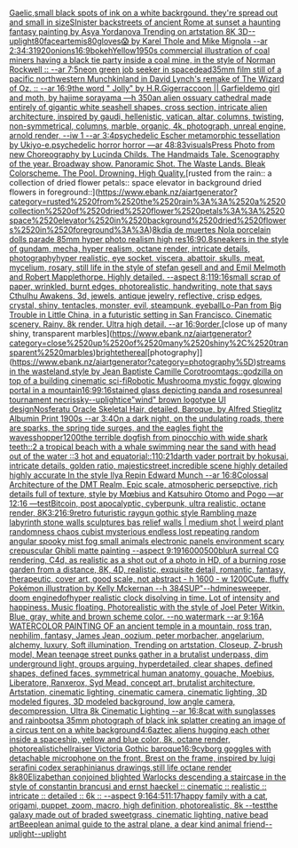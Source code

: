 [Gaelic,](https://www.ebank.nz/aiartgenerator?category=Gaelic%2C)[small black spots of ink on a white backrgound. they're spread out and small in size](https://www.ebank.nz/aiartgenerator?category=small%2520black%2520spots%2520of%2520ink%2520on%2520a%2520white%2520backrgound.%2520they%27re%2520spread%2520out%2520and%2520small%2520in%2520size)[](https://www.ebank.nz/aiartgenerator?category=)[SInister backstreets of ancient Rome at sunset a haunting fantasy painting by Asya Yordanova Trending on artstation 8K 3D](https://www.ebank.nz/aiartgenerator?category=SInister%2520backstreets%2520of%2520ancient%2520Rome%2520at%2520sunset%2520a%2520haunting%2520fantasy%2520painting%2520by%2520Asya%2520Yordanova%2520Trending%2520on%2520artstation%25208K%25203D)[--uplight](https://www.ebank.nz/aiartgenerator?category=--uplight)[80](https://www.ebank.nz/aiartgenerator?category=80)[face](https://www.ebank.nz/aiartgenerator?category=face)[artemis](https://www.ebank.nz/aiartgenerator?category=artemis)[80](https://www.ebank.nz/aiartgenerator?category=80)[gloves](https://www.ebank.nz/aiartgenerator?category=gloves)[😱 by Karel Thole and Mike Mignola --ar 2:3](https://www.ebank.nz/aiartgenerator?category=%F0%9F%98%B1%2520by%2520Karel%2520Thole%2520and%2520Mike%2520Mignola%2520--ar%25202%3A3)[4:3](https://www.ebank.nz/aiartgenerator?category=4%3A3)[1920](https://www.ebank.nz/aiartgenerator?category=1920)[onions](https://www.ebank.nz/aiartgenerator?category=onions)[16:9](https://www.ebank.nz/aiartgenerator?category=16%3A9)[bokeh](https://www.ebank.nz/aiartgenerator?category=bokeh)[Yellow](https://www.ebank.nz/aiartgenerator?category=Yellow)[1950s commercial illustration of coal miners having a black tie party inside a coal mine, in the style of Norman Rockwell :: --ar 7:5](https://www.ebank.nz/aiartgenerator?category=1950s%2520commercial%2520illustration%2520of%2520coal%2520miners%2520having%2520a%2520black%2520tie%2520party%2520inside%2520a%2520coal%2520mine%2C%2520in%2520the%2520style%2520of%2520Norman%2520Rockwell%2520%3A%3A%2520--ar%25207%3A5)[neon green job seeker in space](https://www.ebank.nz/aiartgenerator?category=neon%2520green%2520job%2520seeker%2520in%2520space)[dead](https://www.ebank.nz/aiartgenerator?category=dead)[35mm film still of a pacific northwestern Munchkinland in David Lynch's remake of The Wizard of Oz. :: --ar 16:9](https://www.ebank.nz/aiartgenerator?category=35mm%2520film%2520still%2520of%2520a%2520pacific%2520northwestern%2520Munchkinland%2520in%2520David%2520Lynch%27s%2520remake%2520of%2520The%2520Wizard%2520of%2520Oz.%2520%3A%3A%2520--ar%252016%3A9)[the word " Jolly" by H.R.Giger](https://www.ebank.nz/aiartgenerator?category=the%2520word%2520%22%2520Jolly%22%2520by%2520H.R.Giger)[raccoon || Garfield](https://www.ebank.nz/aiartgenerator?category=raccoon%2520%7C%7C%2520Garfield)[emo girl and moth, by hajime sorayama —h 350](https://www.ebank.nz/aiartgenerator?category=emo%2520girl%2520and%2520moth%2C%2520by%2520hajime%2520sorayama%2520%E2%80%94h%2520350)[an alien ossuary cathedral made entirely of gigantic white seashell shapes, cross section, intricate alien architecture, inspired by gaudi, hellenistic, vatican, altar, columns, twisting, non-symmetrical, columns, marble, organic, 4k, photograph, unreal engine, arnold render, --iw 1 --ar 3:4](https://www.ebank.nz/aiartgenerator?category=an%2520alien%2520ossuary%2520cathedral%2520made%2520entirely%2520of%2520gigantic%2520white%2520seashell%2520shapes%2C%2520cross%2520section%2C%2520intricate%2520alien%2520architecture%2C%2520inspired%2520by%2520gaudi%2C%2520hellenistic%2C%2520vatican%2C%2520altar%2C%2520columns%2C%2520twisting%2C%2520non-symmetrical%2C%2520columns%2C%2520marble%2C%2520organic%2C%25204k%2C%2520photograph%2C%2520unreal%2520engine%2C%2520arnold%2520render%2C%2520--iw%25201%2520--ar%25203%3A4)[psychedelic Escher metamorphic tessellation by Ukiyo-e.psychedelic horror horror —ar 48:83](https://www.ebank.nz/aiartgenerator?category=psychedelic%2520Escher%2520metamorphic%2520tessellation%2520by%2520Ukiyo-e.psychedelic%2520horror%2520horror%2520%E2%80%94ar%252048%3A83)[visuals](https://www.ebank.nz/aiartgenerator?category=visuals)[Press Photo from new Choreography by Lucinda Childs. The Handmaids Tale. Scenography of the year. Broadway show. Panoramic Shot. The Waste Lands. Bleak Colorscheme. The Pool. Drowning. High Quality.](https://www.ebank.nz/aiartgenerator?category=Press%2520Photo%2520from%2520new%2520Choreography%2520by%2520Lucinda%2520Childs.%2520The%2520Handmaids%2520Tale.%2520Scenography%2520of%2520the%2520year.%2520Broadway%2520show.%2520Panoramic%2520Shot.%2520The%2520Waste%2520Lands.%2520Bleak%2520Colorscheme.%2520The%2520Pool.%2520Drowning.%2520High%2520Quality.)[rusted from the rain:: a collection of dried flower petals:: space elevator in background dried flowers in foreground::](https://www.ebank.nz/aiartgenerator?category=rusted%2520from%2520the%2520rain%3A%3A%2520a%2520collection%2520of%2520dried%2520flower%2520petals%3A%3A%2520space%2520elevator%2520in%2520background%2520dried%2520flowers%2520in%2520foreground%3A%3A)[8k](https://www.ebank.nz/aiartgenerator?category=8k)[dia de muertes Nola porcelain dolls parade 85mm hyper photo realism high res](https://www.ebank.nz/aiartgenerator?category=dia%2520de%2520muertes%2520Nola%2520porcelain%2520dolls%2520parade%252085mm%2520hyper%2520photo%2520realism%2520high%2520res)[16:9](https://www.ebank.nz/aiartgenerator?category=16%3A9)[0.8](https://www.ebank.nz/aiartgenerator?category=0.8)[sneakers in the style of gundam, mecha, hyper realism, octane render, intricate details, photography](https://www.ebank.nz/aiartgenerator?category=sneakers%2520in%2520the%2520style%2520of%2520gundam%2C%2520mecha%2C%2520hyper%2520realism%2C%2520octane%2520render%2C%2520intricate%2520details%2C%2520photography)[hyper realistic, eye socket, viscera, abattoir, skulls, meat, mycelium, rosary, still life in the style of stefan gesell and and Emil Melmoth and Robert Mapplethorpe. Highly detailed.  --aspect 8:11](https://www.ebank.nz/aiartgenerator?category=hyper%2520realistic%2C%2520eye%2520socket%2C%2520viscera%2C%2520abattoir%2C%2520skulls%2C%2520meat%2C%2520mycelium%2C%2520rosary%2C%2520still%2520life%2520in%2520the%2520style%2520of%2520stefan%2520gesell%2520and%2520and%2520Emil%2520Melmoth%2520and%2520Robert%2520Mapplethorpe.%2520Highly%2520detailed.%2520%2520--aspect%25208%3A11)[9:16](https://www.ebank.nz/aiartgenerator?category=9%3A16)[small scrap of paper, wrinkled, burnt edges, photorealistic, handwriting, note that says Cthulhu Awakens, 3d, jewels, antique jewelry, reflective, crisp edges, crystal, shiny, tentacles, monster, evil, steampunk, eyeball](https://www.ebank.nz/aiartgenerator?category=small%2520scrap%2520of%2520paper%2C%2520wrinkled%2C%2520burnt%2520edges%2C%2520photorealistic%2C%2520handwriting%2C%2520note%2520that%2520says%2520Cthulhu%2520Awakens%2C%25203d%2C%2520jewels%2C%2520antique%2520jewelry%2C%2520reflective%2C%2520crisp%2520edges%2C%2520crystal%2C%2520shiny%2C%2520tentacles%2C%2520monster%2C%2520evil%2C%2520steampunk%2C%2520eyeball)[Lo-Pan from Big Trouble in Little China, in a futuristic setting in San Francisco. Cinematic scenery. Rainy. 8k render. Ultra high detail. --ar 16:9](https://www.ebank.nz/aiartgenerator?category=Lo-Pan%2520from%2520Big%2520Trouble%2520in%2520Little%2520China%2C%2520in%2520a%2520futuristic%2520setting%2520in%2520San%2520Francisco.%2520Cinematic%2520scenery.%2520Rainy.%25208k%2520render.%2520Ultra%2520high%2520detail.%2520--ar%252016%3A9)[order.](https://www.ebank.nz/aiartgenerator?category=order.)[close up of many shiny, transparent marbles](https://www.ebank.nz/aiartgenerator?category=close%2520up%2520of%2520many%2520shiny%2C%2520transparent%2520marbles)[bright](https://www.ebank.nz/aiartgenerator?category=bright)[ethereal](https://www.ebank.nz/aiartgenerator?category=ethereal)[photography]](https://www.ebank.nz/aiartgenerator?category=photography%5D)[streams in the wasteland,style by Jean Baptiste Camille Corot](https://www.ebank.nz/aiartgenerator?category=streams%2520in%2520the%2520wasteland%2Cstyle%2520by%2520Jean%2520Baptiste%2520Camille%2520Corot)[room](https://www.ebank.nz/aiartgenerator?category=room)[tags::](https://www.ebank.nz/aiartgenerator?category=tags%3A%3A)[godzilla on top of a building cinematic sci-fi](https://www.ebank.nz/aiartgenerator?category=godzilla%2520on%2520top%2520of%2520a%2520building%2520cinematic%2520sci-fi)[Robotic Mushroom](https://www.ebank.nz/aiartgenerator?category=Robotic%2520Mushroom)[a mystic foggy glowing portal in a mountain](https://www.ebank.nz/aiartgenerator?category=a%2520mystic%2520foggy%2520glowing%2520portal%2520in%2520a%2520mountain)[16:9](https://www.ebank.nz/aiartgenerator?category=16%3A9)[9:16](https://www.ebank.nz/aiartgenerator?category=9%3A16)[stained glass depicting panda and roses](https://www.ebank.nz/aiartgenerator?category=stained%2520glass%2520depicting%2520panda%2520and%2520roses)[unreal tournament necris](https://www.ebank.nz/aiartgenerator?category=unreal%2520tournament%2520necris)[sky](https://www.ebank.nz/aiartgenerator?category=sky)[--uplight](https://www.ebank.nz/aiartgenerator?category=--uplight)[ice](https://www.ebank.nz/aiartgenerator?category=ice)["wind" brown logotype UI design](https://www.ebank.nz/aiartgenerator?category=%22wind%22%2520brown%2520logotype%2520UI%2520design)[Nosferatu Oracle Skeletal Hair, detailed, Baroque, by Alfred Stieglitz Albumin Print 1900s --ar 3:4](https://www.ebank.nz/aiartgenerator?category=Nosferatu%2520Oracle%2520Skeletal%2520Hair%2C%2520detailed%2C%2520Baroque%2C%2520by%2520Alfred%2520Stieglitz%2520Albumin%2520Print%25201900s%2520--ar%25203%3A4)[On a dark night, on the undulating roads, there are sparks, the spring tide surges, and the eagles fight the waves](https://www.ebank.nz/aiartgenerator?category=On%2520a%2520dark%2520night%2C%2520on%2520the%2520undulating%2520roads%2C%2520there%2520are%2520sparks%2C%2520the%2520spring%2520tide%2520surges%2C%2520and%2520the%2520eagles%2520fight%2520the%2520waves)[shopper](https://www.ebank.nz/aiartgenerator?category=shopper)[1200](https://www.ebank.nz/aiartgenerator?category=1200)[the terrible dogfish from pinocchio with wide shark teeth::2 a tropical beach with a whale swimming near the sand with head out of the water ::3 hot and equatorial::1](https://www.ebank.nz/aiartgenerator?category=the%2520terrible%2520dogfish%2520from%2520pinocchio%2520with%2520wide%2520shark%2520teeth%3A%3A2%2520a%2520tropical%2520beach%2520with%2520a%2520whale%2520swimming%2520near%2520the%2520sand%2520with%2520head%2520out%2520of%2520the%2520water%2520%3A%3A3%2520hot%2520and%2520equatorial%3A%3A1)[10:21](https://www.ebank.nz/aiartgenerator?category=10%3A21)[darth vader portrait by hokusai, intricate details, golden ratio, majestic](https://www.ebank.nz/aiartgenerator?category=darth%2520vader%2520portrait%2520by%2520hokusai%2C%2520intricate%2520details%2C%2520golden%2520ratio%2C%2520majestic)[street,](https://www.ebank.nz/aiartgenerator?category=street%2C)[incredible scene highly detailed highly accurate In the style Ilya Repin Edward Munch --ar 16:8](https://www.ebank.nz/aiartgenerator?category=incredible%2520scene%2520highly%2520detailed%2520highly%2520accurate%2520In%2520the%2520style%2520Ilya%2520Repin%2520Edward%2520Munch%2520--ar%252016%3A8)[Colossal Architecture of the DMT Realm, Epic scale, atmospheric persepctive, rich details full of texture, style by Mœbius and Katsuhiro Otomo and Pogo —ar 12:16 —test](https://www.ebank.nz/aiartgenerator?category=Colossal%2520Architecture%2520of%2520the%2520DMT%2520Realm%2C%2520Epic%2520scale%2C%2520atmospheric%2520persepctive%2C%2520rich%2520details%2520full%2520of%2520texture%2C%2520style%2520by%2520M%C5%93bius%2520and%2520Katsuhiro%2520Otomo%2520and%2520Pogo%2520%E2%80%94ar%252012%3A16%2520%E2%80%94test)[Bitcoin, post apocalyptic, cyberpunk, ultra realistic, octane render, 8K](https://www.ebank.nz/aiartgenerator?category=Bitcoin%2C%2520post%2520apocalyptic%2C%2520cyberpunk%2C%2520ultra%2520realistic%2C%2520octane%2520render%2C%25208K)[3:2](https://www.ebank.nz/aiartgenerator?category=3%3A2)[16:9](https://www.ebank.nz/aiartgenerator?category=16%3A9)[retro futuristic raygun gothic style Rambling maze labyrinth stone walls sculptures bas relief walls | medium  shot | weird plant randomness chaos  cubist mysterious endless lost repeating random angular spooky mist fog small animals electronic panels environment scary crepuscular Ghibli matte painting --aspect 9:19](https://www.ebank.nz/aiartgenerator?category=retro%2520futuristic%2520raygun%2520gothic%2520style%2520Rambling%2520maze%2520labyrinth%2520stone%2520walls%2520sculptures%2520bas%2520relief%2520walls%2520%7C%2520medium%2520%2520shot%2520%7C%2520weird%2520plant%2520randomness%2520chaos%2520%2520cubist%2520mysterious%2520endless%2520lost%2520repeating%2520random%2520angular%2520spooky%2520mist%2520fog%2520small%2520animals%2520electronic%2520panels%2520environment%2520scary%2520crepuscular%2520Ghibli%2520matte%2520painting%2520--aspect%25209%3A19)[16000](https://www.ebank.nz/aiartgenerator?category=16000)[500](https://www.ebank.nz/aiartgenerator?category=500)[blur](https://www.ebank.nz/aiartgenerator?category=blur)[A surreal CG rendering, C4d, as realistic as a shot out of a photo in HD, of a burning rose garden from a distance, 8K, 4D, realistic, exquisite detail, romantic, fantasy, therapeutic, cover art, good scale, not abstract - h 1600 - w 1200](https://www.ebank.nz/aiartgenerator?category=A%2520surreal%2520CG%2520rendering%2C%2520C4d%2C%2520as%2520realistic%2520as%2520a%2520shot%2520out%2520of%2520a%2520photo%2520in%2520HD%2C%2520of%2520a%2520burning%2520rose%2520garden%2520from%2520a%2520distance%2C%25208K%2C%25204D%2C%2520realistic%2C%2520exquisite%2520detail%2C%2520romantic%2C%2520fantasy%2C%2520therapeutic%2C%2520cover%2520art%2C%2520good%2520scale%2C%2520not%2520abstract%2520-%2520h%25201600%2520-%2520w%25201200)[Cute, fluffy Pokémon illustration by Kelly Mckernan --h 384](https://www.ebank.nz/aiartgenerator?category=Cute%2C%2520fluffy%2520Pok%C3%A9mon%2520illustration%2520by%2520Kelly%2520Mckernan%2520--h%2520384)[SUP"](https://www.ebank.nz/aiartgenerator?category=SUP%22)[--hd](https://www.ebank.nz/aiartgenerator?category=--hd)[minesweeper, doom engine](https://www.ebank.nz/aiartgenerator?category=minesweeper%2C%2520doom%2520engine)[dof](https://www.ebank.nz/aiartgenerator?category=dof)[hyper realistic clock disolving in time. Lot of intensity and happiness. Music floating. Photorealistic with the style of Joel Peter Witkin. Blue, gray, white and brown scheme color. --no watermark --ar 9:16](https://www.ebank.nz/aiartgenerator?category=hyper%2520realistic%2520clock%2520disolving%2520in%2520time.%2520Lot%2520of%2520intensity%2520and%2520happiness.%2520Music%2520floating.%2520Photorealistic%2520with%2520the%2520style%2520of%2520Joel%2520Peter%2520Witkin.%2520Blue%2C%2520gray%2C%2520white%2520and%2520brown%2520scheme%2520color.%2520--no%2520watermark%2520--ar%25209%3A16)[A WATERCOLOR PAINTING OF an ancient temple in a mountain, ross tran, nephilim, fantasy, James Jean, oozium, peter morbacher, angelarium, alchemy, luxury, Soft illumination, Trending on artstation, Closeup, Z-brush model, Mean teenage street punks gather in a brutalist underpass, dim underground light, groups arguing, hyperdetailed, clear shapes, defined shapes, defined faces, symmetrical human anatomy, gouache, Moebius, Liberatore, Ranxerox, Syd Mead, concept art, brutalist architecture, Artstation, cinematic lighting, cinematic camera, cinematic lighting, 3D modeled figures, 3D modeled background, low angle camera, decompression, Ultra 8k Cinematic Lighting --ar 16:8](https://www.ebank.nz/aiartgenerator?category=A%2520WATERCOLOR%2520PAINTING%2520OF%2520an%2520ancient%2520temple%2520in%2520a%2520mountain%2C%2520ross%2520tran%2C%2520nephilim%2C%2520fantasy%2C%2520James%2520Jean%2C%2520oozium%2C%2520peter%2520morbacher%2C%2520angelarium%2C%2520alchemy%2C%2520luxury%2C%2520Soft%2520illumination%2C%2520Trending%2520on%2520artstation%2C%2520Closeup%2C%2520Z-brush%2520model%2C%2520Mean%2520teenage%2520street%2520punks%2520gather%2520in%2520a%2520brutalist%2520underpass%2C%2520dim%2520underground%2520light%2C%2520groups%2520arguing%2C%2520hyperdetailed%2C%2520clear%2520shapes%2C%2520defined%2520shapes%2C%2520defined%2520faces%2C%2520symmetrical%2520human%2520anatomy%2C%2520gouache%2C%2520Moebius%2C%2520Liberatore%2C%2520Ranxerox%2C%2520Syd%2520Mead%2C%2520concept%2520art%2C%2520brutalist%2520architecture%2C%2520Artstation%2C%2520cinematic%2520lighting%2C%2520cinematic%2520camera%2C%2520cinematic%2520lighting%2C%25203D%2520modeled%2520figures%2C%25203D%2520modeled%2520background%2C%2520low%2520angle%2520camera%2C%2520decompression%2C%2520Ultra%25208k%2520Cinematic%2520Lighting%2520--ar%252016%3A8)[cat with sunglasses and rainboots](https://www.ebank.nz/aiartgenerator?category=cat%2520with%2520sunglasses%2520and%2520rainboots)[a 35mm photograph of black ink splatter creating an image of a circus tent on a white background](https://www.ebank.nz/aiartgenerator?category=a%252035mm%2520photograph%2520of%2520black%2520ink%2520splatter%2520creating%2520an%2520image%2520of%2520a%2520circus%2520tent%2520on%2520a%2520white%2520background)[4:6](https://www.ebank.nz/aiartgenerator?category=4%3A6)[](https://www.ebank.nz/aiartgenerator?category=)[aztec aliens hugging each other inside a spaceship, yellow and blue color, 8k, octane render, photorealistic](https://www.ebank.nz/aiartgenerator?category=aztec%2520aliens%2520hugging%2520each%2520other%2520inside%2520a%2520spaceship%2C%2520yellow%2520and%2520blue%2520color%2C%25208k%2C%2520octane%2520render%2C%2520photorealistic)[hellraiser Victoria Gothic baroque](https://www.ebank.nz/aiartgenerator?category=hellraiser%2520Victoria%2520Gothic%2520baroque)[16:9](https://www.ebank.nz/aiartgenerator?category=16%3A9)[cyborg goggles with detachable microphone on the front, Brest on the frame, inspired by luigi serafini codex seraphinianus drawings,still life octane render 8k](https://www.ebank.nz/aiartgenerator?category=cyborg%2520goggles%2520with%2520detachable%2520microphone%2520on%2520the%2520front%2C%2520Brest%2520on%2520the%2520frame%2C%2520inspired%2520by%2520luigi%2520serafini%2520codex%2520seraphinianus%2520drawings%2Cstill%2520life%2520octane%2520render%25208k)[80](https://www.ebank.nz/aiartgenerator?category=80)[Elizabethan conjoined  blighted Warlocks descending a staircase in the style of constantin brancusi and ernst haeckel :: cinematic :: realistic :: intricate :: detailed :: 6k :: --aspect 9:16](https://www.ebank.nz/aiartgenerator?category=Elizabethan%2520conjoined%2520%2520blighted%2520Warlocks%2520descending%2520a%2520staircase%2520in%2520the%2520style%2520of%2520constantin%2520brancusi%2520and%2520ernst%2520haeckel%2520%3A%3A%2520cinematic%2520%3A%3A%2520realistic%2520%3A%3A%2520intricate%2520%3A%3A%2520detailed%2520%3A%3A%25206k%2520%3A%3A%2520--aspect%25209%3A16)[4:5](https://www.ebank.nz/aiartgenerator?category=4%3A5)[11:17](https://www.ebank.nz/aiartgenerator?category=11%3A17)[happy family with a cat, origami, puppet, zoom, macro, high definition, photorealistic, 8k --test](https://www.ebank.nz/aiartgenerator?category=happy%2520family%2520with%2520a%2520cat%2C%2520origami%2C%2520puppet%2C%2520zoom%2C%2520macro%2C%2520high%2520definition%2C%2520photorealistic%2C%25208k%2520--test)[the galaxy made out of braded sweetgrass, cinematic lighting, native bead art](https://www.ebank.nz/aiartgenerator?category=the%2520galaxy%2520made%2520out%2520of%2520braded%2520sweetgrass%2C%2520cinematic%2520lighting%2C%2520native%2520bead%2520art)[Beeple](https://www.ebank.nz/aiartgenerator?category=Beeple)[an animal guide to the astral plane, a dear kind animal friend](https://www.ebank.nz/aiartgenerator?category=an%2520animal%2520guide%2520to%2520the%2520astral%2520plane%2C%2520a%2520dear%2520kind%2520animal%2520friend)[--uplight](https://www.ebank.nz/aiartgenerator?category=--uplight)[--uplight](https://www.ebank.nz/aiartgenerator?category=--uplight)
